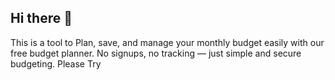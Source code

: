 ## Hi there 👋

This is a tool to Plan, save, and manage your monthly budget easily with our free budget planner. No signups, no tracking — just simple and secure budgeting.
Please Try
